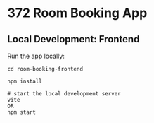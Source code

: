 # 372 Room Booking App

## Local Development: Frontend
Run the app locally:
```
cd room-booking-frontend

npm install

# start the local development server
vite 
OR
npm start
```
